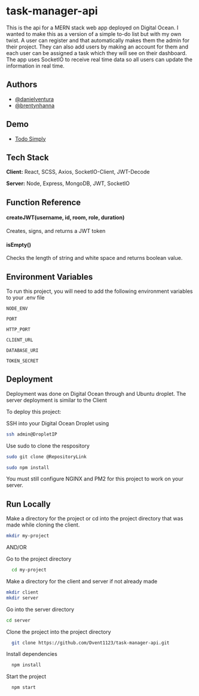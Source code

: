 
# task-manager-api

This is the api for a MERN stack web app deployed on 
Digital Ocean. I wanted to make this as a version of a simple to-do
list but with my own twist. A user can register and that automatically 
makes them the admin for their project. They can also add users by making
an account for them and each user can be assigned a task which they will see
on their dashboard. The app uses SocketIO to receive real time data so all users
can update the information in real time. 
## Authors

- [@danielventura](https://github.com/Dvent1123)
- [@brentynhanna](https://github.com/Brehtyn)

  
## Demo

   - [Todo Simply](todo-simply.com)

## Tech Stack

**Client:** React, SCSS, Axios, SocketIO-Client, JWT-Decode

**Server:** Node, Express, MongoDB, JWT, SocketIO

  
## Function Reference

#### createJWT(username, id, room, role, duration)
Creates, signs, and returns a JWT token

#### isEmpty()
Checks the length of string and white space and returns
boolean value.
## Environment Variables

To run this project, you will need to add the following environment variables to your .env file

`NODE_ENV`

`PORT`

`HTTP_PORT`

`CLIENT_URL`

`DATABASE_URI`

`TOKEN_SECRET`



  
## Deployment
Deployment was done on Digital Ocean through
and Ubuntu droplet. The server deployment is similar
to the Client

To deploy this project:

SSH into your Digital Ocean Droplet using
```bash
ssh admin@DropletIP
```
Use sudo to clone the respository
```bash
sudo git clone @RepositoryLink
```
```bash
sudo npm install
```

You must still configure NGINX and PM2 for this project to
work on your server.
  
## Run Locally

Make a directory for the project or cd into the project
directory that was made while cloning the client.

```bash
mkdir my-project
```

AND/OR

Go to the project directory

```bash
  cd my-project
```

Make a directory for the client and server if not already made

```bash
mkdir client
mkdir server
```

Go into the server directory

```bash
cd server
```

Clone the project into the project directory

```bash
  git clone https://github.com/Dvent1123/task-manager-api.git
```

Install dependencies

```bash
  npm install
```

Start the project

```bash
  npm start
```

  
